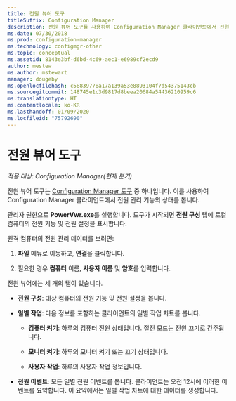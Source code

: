 ```yaml
---
title: 전원 뷰어 도구
titleSuffix: Configuration Manager
description: 전원 뷰어 도구를 사용하여 Configuration Manager 클라이언트에서 전원 관리 기능의 상태를 봅니다.
ms.date: 07/30/2018
ms.prod: configuration-manager
ms.technology: configmgr-other
ms.topic: conceptual
ms.assetid: 8143e3bf-d6bd-4c69-aec1-e6989cf2ecd9
author: mestew
ms.author: mstewart
manager: dougeby
ms.openlocfilehash: c58839778a17a139a53e8893104f7d54375143cb
ms.sourcegitcommit: 148745e1c3d9817d8beea20684a54436210959c6
ms.translationtype: HT
ms.contentlocale: ko-KR
ms.lasthandoff: 01/09/2020
ms.locfileid: "75792690"
---
```

# <a name="power-viewer-tool"></a>전원 뷰어 도구

*적용 대상: Configuration Manager(현재 분기)*

전원 뷰어 도구는 [Configuration Manager 도구](/sccm/core/support/tools) 중 하나입니다. 이를 사용하여 Configuration Manager 클라이언트에서 전원 관리 기능의 상태를 봅니다.

관리자 권한으로 **PowerVwr.exe**를 실행합니다. 도구가 시작되면 **전원 구성** 탭에 로컬 컴퓨터의 전원 기능 및 전원 설정을 표시합니다. 

원격 컴퓨터의 전원 관리 데이터를 보려면:  

1. **파일** 메뉴로 이동하고, **연결**을 클릭합니다. 

2. 필요한 경우 **컴퓨터** 이름, **사용자 이름** 및 **암호**를 입력합니다. 

전원 뷰어에는 세 개의 탭이 있습니다.  

- **전원 구성**: 대상 컴퓨터의 전원 기능 및 전원 설정을 봅니다.  

- **일별 작업**: 다음 정보를 포함하는 클라이언트의 일별 작업 차트를 봅니다.  

    - **컴퓨터 켜기**: 하루의 컴퓨터 전원 상태입니다. 절전 모드는 전원 끄기로 간주됩니다.  

    - **모니터 켜기**: 하루의 모니터 켜기 또는 끄기 상태입니다.  

    - **사용자 작업**: 하루의 사용자 작업 정보입니다.  

- **전원 이벤트**: 모든 일별 전원 이벤트를 봅니다. 클라이언트는 오전 12시에 이러한 이벤트를 요약합니다. 이 요약에서는 일별 작업 차트에 대한 데이터를 생성합니다.  
